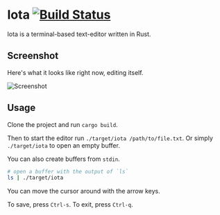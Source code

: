 # Iota [![Build Status](https://travis-ci.org/gchp/iota.svg?branch=master)](https://travis-ci.org/gchp/iota)

Iota is a terminal-based text-editor written in Rust.

## Screenshot

Here's what it looks like right now, editing itself.

![Screenshot](https://raw.githubusercontent.com/gchp/iota/master/screenshot.png)

## Usage

Clone the project and run `cargo build`.

Then to start the editor run `./target/iota /path/to/file.txt`. Or simply `./target/iota`
to open an empty buffer.

You can also create buffers from `stdin`.

```bash
# open a buffer with the output of `ls`
ls | ./target/iota
```

You can move the cursor around with the arrow keys.

To save, press `Ctrl-s`.
To exit, press `Ctrl-q`.
